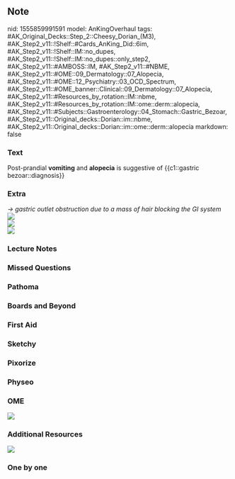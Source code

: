 ## Note
nid: 1555859991591
model: AnKingOverhaul
tags: #AK_Original_Decks::Step_2::Cheesy_Dorian_(M3), #AK_Step2_v11::!Shelf::#Cards_AnKing_Did::6im, #AK_Step2_v11::!Shelf::IM::no_dupes, #AK_Step2_v11::!Shelf::IM::no_dupes::only_step2, #AK_Step2_v11::#AMBOSS::IM, #AK_Step2_v11::#NBME, #AK_Step2_v11::#OME::09_Dermatology::07_Alopecia, #AK_Step2_v11::#OME::12_Psychiatry::03_OCD_Spectrum, #AK_Step2_v11::#OME_banner::Clinical::09_Dermatology::07_Alopecia, #AK_Step2_v11::#Resources_by_rotation::IM::nbme, #AK_Step2_v11::#Resources_by_rotation::IM::ome::derm::alopecia, #AK_Step2_v11::#Subjects::Gastroenterology::04_Stomach::Gastric_Bezoar, #AK_Step2_v11::Original_decks::Dorian::im::nbme, #AK_Step2_v11::Original_decks::Dorian::im::ome::derm::alopecia
markdown: false

### Text
Post-prandial <b>vomiting</b> and <b>alopecia</b> is suggestive of
{{c1::gastric bezoar::diagnosis}}

### Extra
<div>
  <i>→ gastric outlet obstruction due to a mass of hair blocking
  the GI system</i>
</div>
<div>
  <i><img src="08f01.jpg"></i>
</div>
<div>
  <i><img src="paste-6387393758232577.jpg"></i>
</div>
<div>
  <i><img src="paste-6387526902218753.jpg"></i>
</div>

### Lecture Notes


### Missed Questions


### Pathoma


### Boards and Beyond


### First Aid


### Sketchy


### Pixorize


### Physeo


### OME
<div class="ome-widget">
  <a href=
  "https://onlinemeded.org/spa/dermatology/alopecia/acquire?ref=anki">
  <img src="_OME_AnkiFlashcards_Lesson_3.png"></a>
</div>

### Additional Resources
<i><img src="paste-6387973578817537.jpg"></i>

### One by one

